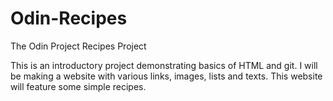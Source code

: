 # Odin-Recipes
The Odin Project Recipes Project

This is an introductory project demonstrating basics of HTML and git. I will be making a website with various links, images, lists and texts. This website will feature some simple recipes. 